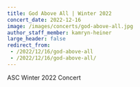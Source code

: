 ```yaml
---
title: God Above All | Winter 2022
concert_date: 2022-12-16
image: /images/concerts/god-above-all.jpg
author_staff_member: kamryn-heiner
large_header: false
redirect_from:
 - /2022/12/16/god-above-all
 - /2022/12/16/god-above-all/
---
```


ASC Winter 2022 Concert